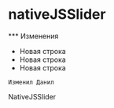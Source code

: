 nativeJSSlider
==============

*** Изменения

* Новая строка
* Новая строка
* Новая строка

`Изменил Данил`

NativeJSSlider
